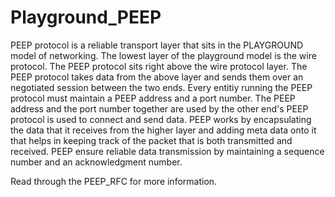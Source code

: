 # Playground_PEEP

PEEP protocol is a reliable transport layer that sits in the PLAYGROUND model of networking. The lowest layer of the playground model is the wire protocol. The PEEP protocol sits right above the wire protocol layer.  The PEEP protocol takes data from the above layer and sends them over an negotiated session between the two ends. Every entitiy running the PEEP protocol must maintain a PEEP address and a port number. The PEEP address and the port number together are used by the other end's PEEP protocol is used to connect and send data. PEEP works by encapsulating the data that it receives from the higher layer and adding meta data onto it that helps in keeping track of the packet that is both transmitted and received. PEEP ensure reliable data transmission by maintaining a sequence number and an acknowledgment number.

Read through the PEEP_RFC for more information.
